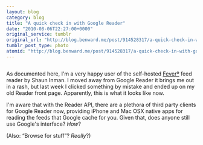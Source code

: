 ```yaml
---
layout: blog
category: blog
title: "A quick check in with Google Reader"
date: "2010-08-06T22:27:00+0000"
original_service: tumblr
original_url: "http://blog.benward.me/post/914528317/a-quick-check-in-with-google-reader-as"
tumblr_post_type: photo
atomid: "http://blog.benward.me/post/914528317/a-quick-check-in-with-google-reader-as"
---
```

<figure class="photo">
  <img src="http://benward.me/res/tumblr/media/914528317/0.png" alt="">
</figure>

As documented here, I'm a very happy user of the self-hosted [Feverº](http://feedafever.com) feed reader by Shaun Inman. I moved away from Google Reader it brings me out in a rash, but last week I clicked something by mistake and ended up on my old Reader front page. Apparently, this is what it looks like now.

I'm aware that with the Reader API, there are a plethora of third party clients for Google Reader now, providing iPhone and Mac OSX native apps for reading the feeds that Google cache for you. Given that, does anyone still use Google's interface? _How_?

(Also: “Browse for stuff”? _Really_?)